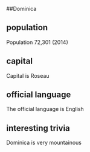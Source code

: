 ##Dominica
## population
Population 72,301 (2014)

## capital
Capital is Roseau
 
## official language
The official language is English

## interesting trivia
Dominica is very mountainous


